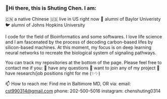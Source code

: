 ### 👋Hi there, this is Shuting Chen. I am:

🇨🇳 a native Chinese
🇺🇸 live in US right now
🐻 alumni of Baylor Univeristy
🐦 alumni of Johns Hopkins University

I code for the field of Bioinformatics and some softwares. I love life science and I am fascenated by the process of decoding carbon-based lifes by silicon-based machines. At this moment, my focus is on deep learning neural networks to recreate the biological system of signaling pathways. 

You can track my repositories at the bottom of the page. Please feel free to contact me if you:
💬 have any questions
👯 want to join any of my project
🤝 have research/job positions right for me (✨✨)


📫 How to reach me:
Find me in Baltimore MD, OR via:
email: cst990314@gmail.com
phone: 202-500-5016
instagram: chenshuting0314

<!--
**19990314/19990314** is a ✨ _special_ ✨ repository because its `README.md` (this file) appears on your GitHub profile.

Here are some ideas to get you started:

- 🔭 I’m currently working on ...
- 🌱 I’m currently learning ...
- 👯 I’m looking to collaborate on ...
- 🤔 I’m looking for help with ...
- 💬 Ask me about ...
- 📫 How to reach me: ...
- 😄 Pronouns: ...
- ⚡ Fun fact: ...
-->
